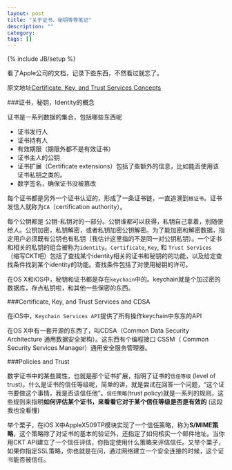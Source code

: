 ```yaml
---
layout: post
title: "关于证书、秘钥等等笔记"
description: ""
category: 
tags: []
---
```

{% include JB/setup %}

看了Apple公司的文档，记录下些东西，不然看过就忘了。

原文地址[Certificate, Key, and Trust Services Concepts](https://developer.apple.com/library/mac/documentation/Security/Conceptual/CertKeyTrustProgGuide/02concepts/concepts.html)

###证书，秘钥，Identity的概念

证书是一系列数据的集合，包括哪些东西呢

- 证书发行人
- 证书持有人
- 有效期限（期限外都不是有效证书）
- 证书主人的公钥
- 证书扩展（Certificate extensions）包括了些额外的信息，比如能否使用该证书私钥之类的。
- 数字签名，确保证书没被篡改

每个证书都是另外一个证书认证的，形成了一条证书链，一直追溯到`根证书`。证书发信人就称为`CA`（certification authority）。

每个公钥都是 公钥-私钥对的一部分。公钥谁都可以获得，私钥自己拿着，别随便给人。公钥加密，私钥解密，或者私钥加密公钥解密。为了能加密和解密数据，指定用户必须既有公钥也有私钥（我估计这里指的不是同一对公钥私钥）。一个证书和相关的私钥的组合被称为`identity`。`Certificate`, `Key`, 和 `Trust Services` （缩写CKT吧）包括了查找某个identity相关的证书和秘钥的的功能，以及给定查找条件找到某个identity的功能。查找条件包括了对使用秘钥的许可。

在OS X和iOS中，秘钥和证书都是存在`keychain`中的。keychain就是个加过密的数据库，存点私钥啦，和其他一些保密的东西。

###Certificate, Key, and Trust Services and CDSA

在iOS中，`Keychain Services API`提供了所有操作keychain中东东的API

在OS X中有一套开源的东西了，叫CDSA（Common Data Security Architecture 通用数据安全架构）。这东西有个编程接口 CSSM（ Common Security Services Manager）通用安全服务管理器。

###Policies and Trust

数字证书中的某些属性，也就是那个证书扩展，指明了证书的`信任等级` (level of trust)。什么是证书的信任等级呢，简单的讲，就是尝试在回答一个问题，“这个证书要做这个事情，我是否该信任他”。`信任策略`(trust policy)就是一系列的规则，这些规则来指明**如何评估某个证书，来看看它对于某个信任等级是否是有效的** (这段我也没看懂)

举个栗子，在iOS X中AppleX509TP模块实现了一个信任策略，称为**S/MIME策略**，这个策略除了对证书的基本的验证外，还指定了如何核实一个邮件地址。当你用CKT API建立了一个信任评估，你指定使用什么策略来评估信任。又举个栗子，如果你指定SSL策略，你也就是在问，通过网络建立一个安全连接的时候，这个证书能否被信任。














